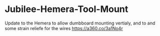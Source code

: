 # Jubilee-Hemera-Tool-Mount
Update to the Hemera to allow dumbboard mounting vertialy, and to and some strain reliefe for the wires
https://a360.co/3a1No4r
